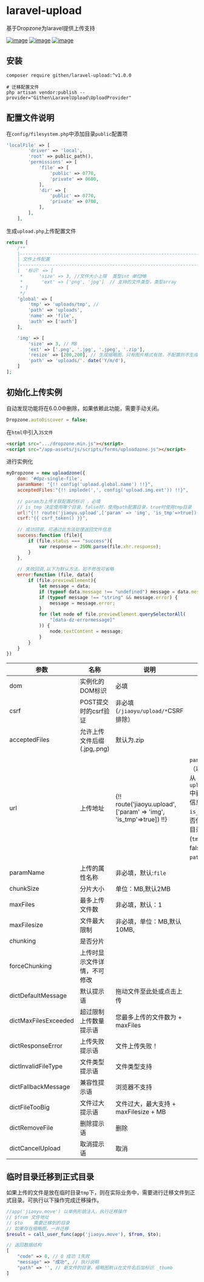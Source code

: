 # laravel-upload
基于Dropzone为laravel提供上传支持


[![image](https://img.shields.io/github/stars/jiaoyu-cn/laravel-upload)](https://github.com/jiaoyu-cn/laravel-upload/stargazers)
[![image](https://img.shields.io/github/forks/jiaoyu-cn/laravel-upload)](https://github.com/jiaoyu-cn/laravel-upload/network/members)
[![image](https://img.shields.io/github/issues/githen-cn/laravel-upload)](https://github.com/githen-cn/laravel-upload/issues)

## 安装

```shell
composer require githen/laravel-upload:^v1.0.0

# 迁移配置文件
php artisan vendor:publish --provider="Githen\LaravelUpload\UploadProvider"
```
## 配置文件说明
在`config/filesystem.php`中添加目录`public`配置项
```php
'localFile' => [
        'driver' => 'local',
        'root' => public_path(),
        'permissions' => [
            'file' => [
                'public' => 0770,
                'private' => 0600,
            ],
            'dir' => [
                'public' => 0770,
                'private' => 0700,
            ],
        ],
    ],
```
生成`upload.php`上传配置文件
```php
return [
    /**
    |--------------------------------------------------------------------------
    | 文件上传配置
    |--------------------------------------------------------------------------
    |  '标识' => [
     *      'size' => 3, //文件大小上限  类型int 单位MB
     *       'ext' => ['png', 'jpg']  // 支持的文件类型，类型array
     * ]
     */
    'global' => [
        'tmp' => 'uploads/tmp', //
        'path' => 'uploads',
        'name' => 'file',
        'auth' => ['auth']
    ],

    'img' => [
        'size' => 3, // MB
        'ext' => ['.png', '.jpg', '.jpeg', '.zip'],
        'resize' => [200,200], // 生成缩略图，只有图片格式有效，不配置则不生成
        'path' => 'uploads/'. date('Y/m/d'),
    ]
];

```

## 初始化上传实例

自动发现功能将在6.0.0中删除，如果依赖此功能，需要手动关闭。
```javascript
Dropzone.autoDiscover = false; 
```

在`html`中引入`JS文件`
```html
<script src=".../dropzone.min.js"></script>
<script src="/app-assets/js/scripts/forms/uploadzone.js"></script>
```
进行实例化
```javascript
myDropzone = new uploadzone({
    dom: '#dpz-single-file',
    paramName: "{!! config('upload.global.name') !!}",
    acceptedFiles:"{!! implode(',', config('upload.img.ext')) !!}",
    
    // param为上传关联配置的标识 ，必填 
    // is_tmp 决定使用哪个目录，false时，使用path配置目录，true时使用tmp目录
    url:"{!! route('jiaoyu.upload',['param' => 'img', 'is_tmp'=>true]) !!}",
    csrf:"{{ csrf_token() }}",
    
    // 成功回调，可通过此方法处理返回文件信息
    success:function (file){
        if (file.status === "success"){
            var response = JSON.parse(file.xhr.response);
        }
    },
    
    // 失败回调,以下为默认方法，如不修改可省略
    error:function (file, data){
        if (file.previewElement){
            let message = data;
            if (typeof data.message !== "undefined") message = data.message
            if (typeof message !== "string" && message.error) {
                message = message.error;
            }
            for (let node of file.previewElement.querySelectorAll(
                "[data-dz-errormessage]"
            )) {
                node.textContent = message;
            }
        }
    }
})
```

| 参数 | 名称                 | 说明                                                | 备注                                                                                 |
|----|--------------------|---------------------------------------------------|------------------------------------------------------------------------------------|
|  dom  | 实例化的DOM标识          | 必填     |     |
|  csrf  | POST提交时的csrf验证     | 非必填<br>(`/jiaoyu/upload/*`CSRF排除） |    |
|  acceptedFiles  | 允许上传文件后缀(.jpg,.png) | 默认为.zip |       |
|  url  | 上传地址 | {!! route('jiaoyu.upload',['param' => 'img', 'is_tmp'=>true]) !!} | `param`:标识（以此标识从`upload.php`中获取配置信息）<br/>`is_tmp`:是否使用临时目录(`tmp`)，为false使用`path`目录 |
|  paramName  | 上传的属性名称  | 非必填，默认:`file` |         |
|  chunkSize  | 分片大小  | 单位：MB,默认2MB |        |
|  maxFiles  | 最多上传文件数  | 非必填，默认：1 |        |
|  maxFilesize  | 文件最大限制   | 非必填，单位：MB,默认10MB, |     |
|  chunking  | 是否分片   |     |      |
|  forceChunking  | 上传时显示文件详情，不可修改   |        |     |
|  dictDefaultMessage  | 默认提示语   | 拖动文件至此处或点击上传  |      |
|  dictMaxFilesExceeded  | 超过限制上传数量提示语    | 您最多上传的文件数为 +   maxFiles | |
|  dictResponseError  | 上传失败提示语  | 文件上传失败！ |       |
|  dictInvalidFileType  | 文件类型提示语   | 文件类型支持 |     |
|  dictFallbackMessage  | 兼容性提示语   | 浏览器不支持  |     |
|  dictFileTooBig  | 文件过大提示语   | 文件过大，最大支持 +  maxFilesize + MB |                                                                                    |
|  dictRemoveFile  | 删除提示语     |         删除 |      |
|  dictCancelUpload  | 取消提示语   |    取消     |    |

## 临时目录迁移到正式目录
如果上传的文件是放在临时目录`tmp`下，则在实际业务中，需要进行迁移文件到正式目录。可执行以下操作完成迁移操作。
```php
//app('jiaoyu.move') 以单例形貌注入，执行迁移操作
// $from 文件地址
// $to    需要迁移到的目录
// 如果存在缩略图，一并迁移 
$result = call_user_func(app('jiaoyu.move'), $from, $to);

// 返回数据结构
[
    "code" => 0, // 0 成功 1失败
    "message" => "成功", // 执行说明
    "path" => '', // 新文件的目录，缩略图默认在文件名后加标识 _thumb
]
```
